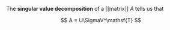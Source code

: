 The **singular value decomposition** of a [[matrix]] $A$ tells us that

$$
A = U\SigmaV^\mathsf{T}
$$